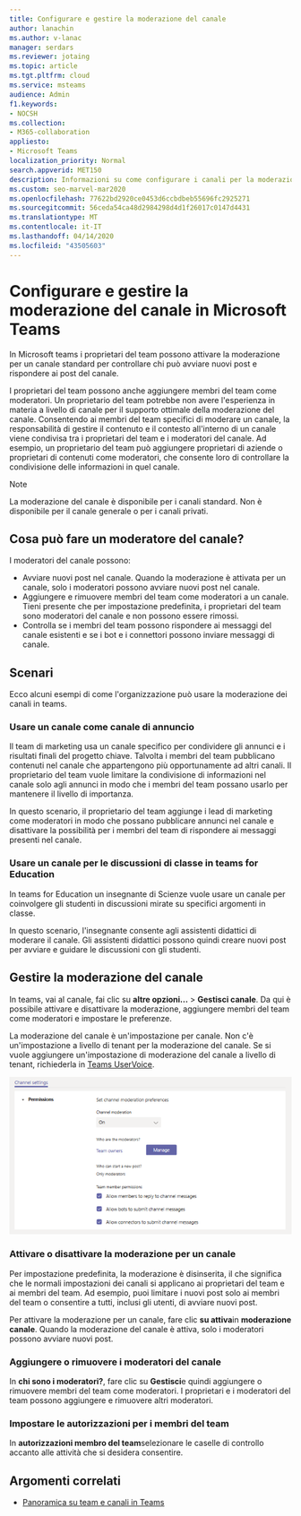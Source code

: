 ```yaml
---
title: Configurare e gestire la moderazione del canale
author: lanachin
ms.author: v-lanac
manager: serdars
ms.reviewer: jotaing
ms.topic: article
ms.tgt.pltfrm: cloud
ms.service: msteams
audience: Admin
f1.keywords:
- NOCSH
ms.collection:
- M365-collaboration
appliesto:
- Microsoft Teams
localization_priority: Normal
search.appverid: MET150
description: Informazioni su come configurare i canali per la moderazione in Microsoft teams, incluso come aggiungere membri del team come moderatori del canale.
ms.custom: seo-marvel-mar2020
ms.openlocfilehash: 77622bd2920ce0453d6ccbdbeb55696fc2925271
ms.sourcegitcommit: 56ceda54ca48d2984298d4d1f26017c0147d4431
ms.translationtype: MT
ms.contentlocale: it-IT
ms.lasthandoff: 04/14/2020
ms.locfileid: "43505603"
---
```

# <a name="set-up-and-manage-channel-moderation-in-microsoft-teams"></a>Configurare e gestire la moderazione del canale in Microsoft Teams

In Microsoft teams i proprietari del team possono attivare la moderazione per un canale standard per controllare chi può avviare nuovi post e rispondere ai post del canale.

I proprietari del team possono anche aggiungere membri del team come moderatori. Un proprietario del team potrebbe non avere l'esperienza in materia a livello di canale per il supporto ottimale della moderazione del canale. Consentendo ai membri del team specifici di moderare un canale, la responsabilità di gestire il contenuto e il contesto all'interno di un canale viene condivisa tra i proprietari del team e i moderatori del canale. Ad esempio, un proprietario del team può aggiungere proprietari di aziende o proprietari di contenuti come moderatori, che consente loro di controllare la condivisione delle informazioni in quel canale.

> [!NOTE]
> La moderazione del canale è disponibile per i canali standard. Non è disponibile per il canale generale o per i canali privati.

## <a name="what-can-a-channel-moderator-do"></a>Cosa può fare un moderatore del canale?

I moderatori del canale possono:

- Avviare nuovi post nel canale. Quando la moderazione è attivata per un canale, solo i moderatori possono avviare nuovi post nel canale.
- Aggiungere e rimuovere membri del team come moderatori a un canale. Tieni presente che per impostazione predefinita, i proprietari del team sono moderatori del canale e non possono essere rimossi.
- Controlla se i membri del team possono rispondere ai messaggi del canale esistenti e se i bot e i connettori possono inviare messaggi di canale.

## <a name="scenarios"></a>Scenari

Ecco alcuni esempi di come l'organizzazione può usare la moderazione dei canali in teams.

### <a name="use-a-channel-as-an-announcement-channel"></a>Usare un canale come canale di annuncio

Il team di marketing usa un canale specifico per condividere gli annunci e i risultati finali del progetto chiave. Talvolta i membri del team pubblicano contenuti nel canale che appartengono più opportunamente ad altri canali. Il proprietario del team vuole limitare la condivisione di informazioni nel canale solo agli annunci in modo che i membri del team possano usarlo per mantenere il livello di importanza.

In questo scenario, il proprietario del team aggiunge i lead di marketing come moderatori in modo che possano pubblicare annunci nel canale e disattivare la possibilità per i membri del team di rispondere ai messaggi presenti nel canale.

### <a name="use-a-channel-for-class-discussions-in-teams-for-education"></a>Usare un canale per le discussioni di classe in teams for Education

In teams for Education un insegnante di Scienze vuole usare un canale per coinvolgere gli studenti in discussioni mirate su specifici argomenti in classe.

In questo scenario, l'insegnante consente agli assistenti didattici di moderare il canale. Gli assistenti didattici possono quindi creare nuovi post per avviare e guidare le discussioni con gli studenti.

## <a name="manage-channel-moderation"></a>Gestire la moderazione del canale

In teams, vai al canale, fai clic su **altre opzioni...**  >  **Gestisci canale**. Da qui è possibile attivare e disattivare la moderazione, aggiungere membri del team come moderatori e impostare le preferenze.

La moderazione del canale è un'impostazione per canale. Non c'è un'impostazione a livello di tenant per la moderazione del canale. Se si vuole aggiungere un'impostazione di moderazione del canale a livello di tenant, richiederla in [Teams UserVoice](https://microsoftteams.uservoice.com/).

![Manage-Channel-Moderation-in-teams-Preferences. png](media/manage-channel-moderation-in-teams-preferences.png)

### <a name="turn-on-or-turn-off-moderation-for-a-channel"></a>Attivare o disattivare la moderazione per un canale

Per impostazione predefinita, la moderazione è disinserita, il che significa che le normali impostazioni dei canali si applicano ai proprietari del team e ai membri del team. Ad esempio, puoi limitare i nuovi post solo ai membri del team o consentire a tutti, inclusi gli utenti, di avviare nuovi post.

Per attivare la moderazione per un canale, fare clic **su attiva**in **moderazione canale**. Quando la moderazione del canale è attiva, solo i moderatori possono avviare nuovi post. 

### <a name="add-or-remove-channel-moderators"></a>Aggiungere o rimuovere i moderatori del canale

In **chi sono i moderatori?**, fare clic su **Gestisci**e quindi aggiungere o rimuovere membri del team come moderatori. I proprietari e i moderatori del team possono aggiungere e rimuovere altri moderatori.  

### <a name="set-team-member-permissions"></a>Impostare le autorizzazioni per i membri del team

In **autorizzazioni membro del team**selezionare le caselle di controllo accanto alle attività che si desidera consentire.

## <a name="related-topics"></a>Argomenti correlati

- [Panoramica su team e canali in Teams](teams-channels-overview.md)
